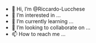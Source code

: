 - 👋 Hi, I’m @Riccardo-Lucchese
- 👀 I’m interested in ...
- 🌱 I’m currently learning ...
- 💞️ I’m looking to collaborate on ...
- 📫 How to reach me ...

<!---
Riccardo-Lucchese/Riccardo-Lucchese is a ✨ special ✨ repository because its `README.md` (this file) appears on your GitHub profile.
You can click the Preview link to take a look at your changes.
--->
